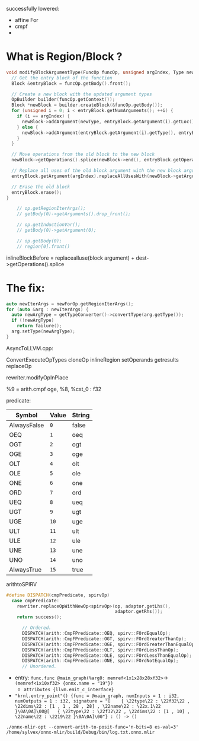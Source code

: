 successfully lowered:
- affine For
- cmpf
- 
# What is Region/Block ?

```cpp
void modifyBlockArgumentType(FuncOp funcOp, unsigned argIndex, Type newType) {
  // Get the entry block of the function
  Block &entryBlock = funcOp.getBody().front();

  // Create a new block with the updated argument types
  OpBuilder builder(funcOp.getContext());
  Block *newBlock = builder.createBlock(&funcOp.getBody());
  for (unsigned i = 0; i < entryBlock.getNumArguments(); ++i) {
    if (i == argIndex) {
      newBlock->addArgument(newType, entryBlock.getArgument(i).getLoc());
    } else {
      newBlock->addArgument(entryBlock.getArgument(i).getType(), entryBlock.getArgument(i).getLoc());
    }
  }

  // Move operations from the old block to the new block
  newBlock->getOperations().splice(newBlock->end(), entryBlock.getOperations());

  // Replace all uses of the old block argument with the new block argument
  entryBlock.getArgument(argIndex).replaceAllUsesWith(newBlock->getArgument(argIndex));

  // Erase the old block
  entryBlock.erase();
}
```

```cpp
    // op.getRegionIterArgs();
    // getBody(0)->getArguments().drop_front();

    // op.getInductionVar();
    // getBody(0)->getArgument(0);

    // op.getBody(0);
    // region[0].front()
```

inlineBlockBefore = replacealluse(block argument) + dest->getOperations().splice

# The fix:
```cpp
auto newIterArgs = newForOp.getRegionIterArgs();
for (auto &arg : newIterArgs) {
  auto newArgType = getTypeConverter()->convertType(arg.getType());
  if (!newArgType)
	return failure();
  arg.setType(newArgType);
}
```

AsyncToLLVM.cpp:

ConvertExecuteOpTypes
cloneOp
inlineRegion
setOperands
getresults
replaceOp

rewriter.modifyOpInPlace

%9 = arith.cmpf oge, %8, %cst_0 : f32

predicate:

| Symbol      | Value | String |
| ----------- | ----- | ------ |
| AlwaysFalse | `0`   | false  |
| OEQ         | `1`   | oeq    |
| OGT         | `2`   | ogt    |
| OGE         | `3`   | oge    |
| OLT         | `4`   | olt    |
| OLE         | `5`   | ole    |
| ONE         | `6`   | one    |
| ORD         | `7`   | ord    |
| UEQ         | `8`   | ueq    |
| UGT         | `9`   | ugt    |
| UGE         | `10`  | uge    |
| ULT         | `11`  | ult    |
| ULE         | `12`  | ule    |
| UNE         | `13`  | une    |
| UNO         | `14`  | uno    |
| AlwaysTrue  | `15`  | true   |

arithtoSPIRV
```cpp
#define DISPATCH(cmpPredicate, spirvOp)                                        \
  case cmpPredicate:                                                           \
    rewriter.replaceOpWithNewOp<spirvOp>(op, adaptor.getLhs(),                 \
                                         adaptor.getRhs());                    \
    return success();

      // Ordered.
      DISPATCH(arith::CmpFPredicate::OEQ, spirv::FOrdEqualOp);
      DISPATCH(arith::CmpFPredicate::OGT, spirv::FOrdGreaterThanOp);
      DISPATCH(arith::CmpFPredicate::OGE, spirv::FOrdGreaterThanEqualOp);
      DISPATCH(arith::CmpFPredicate::OLT, spirv::FOrdLessThanOp);
      DISPATCH(arith::CmpFPredicate::OLE, spirv::FOrdLessThanEqualOp);
      DISPATCH(arith::CmpFPredicate::ONE, spirv::FOrdNotEqualOp);
      // Unordered.

```

- entry: `func.func @main_graph(%arg0: memref<1x1x28x28xf32>`-> `(memref<1x10xf32> {onnx.name = "19"})`
	- `attributes {llvm.emit_c_interface}`
- `"krnl.entry_point"() {func = @main_graph, numInputs = 1 : i32, numOutputs = 1 : i32, signature = "[    { \22type\22 : \22f32\22 , \22dims\22 : [1 , 1 , 28 , 28] , \22name\22 : \22x.1\22 }\0A\0A]\00@[   { \22type\22 : \22f32\22 , \22dims\22 : [1 , 10] , \22name\22 : \2219\22 }\0A\0A]\00"} : () -> ()`

`./onnx-mlir-opt --convert-arith-to-posit-func='n-bits=8 es-val=3' /home/sylvex/onnx-mlir/build/Debug/bin/log.txt.onnx.mlir`